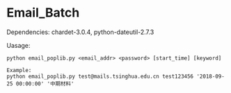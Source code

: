 # Email_Batch

Dependencies: chardet-3.0.4, python-dateutil-2.7.3


Uasage:

```
python email_poplib.py <email_addr> <password> [start_time] [keyword]

Example:
python email_poplib.py test@mails.tsinghua.edu.cn test123456 '2018-09-25 00:00:00' '中期材料'

```